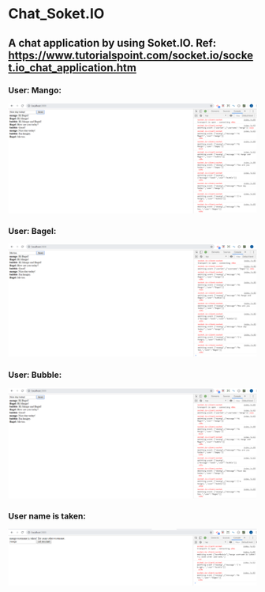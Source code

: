 # Chat_Soket.IO
## A chat application by using Soket.IO. Ref: https://www.tutorialspoint.com/socket.io/socket.io_chat_application.htm

### User: Mango:

![image](Mango.PNG)

### User: Bagel:

![image](Bagel.PNG)

### User: Bubble:

![image](Mango.PNG)

### User name is taken:

![image](NameTaken.PNG)
